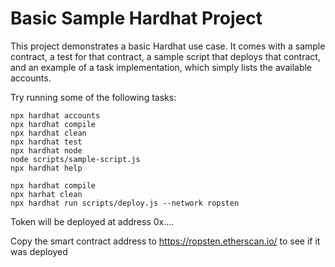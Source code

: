 # Basic Sample Hardhat Project

This project demonstrates a basic Hardhat use case. It comes with a sample contract, a test for that contract, a sample script that deploys that contract, and an example of a task implementation, which simply lists the available accounts.

Try running some of the following tasks:

```shell
npx hardhat accounts
npx hardhat compile
npx hardhat clean
npx hardhat test
npx hardhat node
node scripts/sample-script.js
npx hardhat help
```

```
npx hardhat compile
npx harhat clean
npx hardhat run scripts/deploy.js --network ropsten
```
Token will be deployed at address 0x....

Copy the smart contract address to https://ropsten.etherscan.io/ to see if it was deployed

